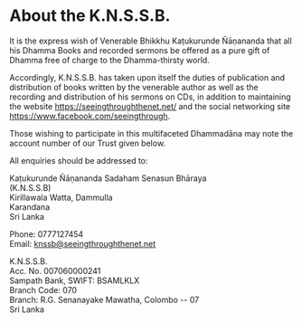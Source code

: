 # About the K.N.S.S.B.

It is the express wish of Venerable Bhikkhu Kaṭukurunde
Ñāṇananda that all his Dhamma Books and recorded sermons be
offered as a pure gift of Dhamma free of charge to the Dhamma-thirsty world.

Accordingly, K.N.S.S.B. has taken upon itself the duties
of publication and distribution of books written by the venerable
author as well as the recording and distribution of his sermons on
CDs, in addition to maintaining the website
<https://seeingthroughthenet.net/>
and the social networking site
<https://www.facebook.com/seeingthrough>.

Those wishing to participate in this multifaceted Dhammadāna may note the
account number of our Trust given below.

All enquiries should be addressed to:

Kaṭukurunde Ñāṇananda Sadaham Senasun Bhāraya \
(K.N.S.S.B) \
Kirillawala Watta, Dammulla \
Karandana \
Sri Lanka

Phone: 0777127454 \
Email: knssb@seeingthroughthenet.net

K.N.S.S.B. \
Acc. No. 007060000241 \
Sampath Bank, SWIFT: BSAMLKLX \
Branch Code: 070 \
Branch: R.G. Senanayake Mawatha, Colombo -- 07 \
Sri Lanka

